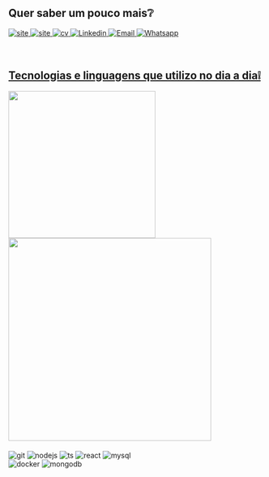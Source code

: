 ## **Quer saber um pouco mais**❔

<section>
  <a href="https://renatoadorno.vercel.app/" target="_blank" rel="noreferrer">
  <img src="https://img.shields.io/badge/website-000000?style=for-the-badge&logo=About.me&logoColor=white" alt="site">
  </a>
  <a href="https://dev.to/renatoadorno" target="_blank" rel="noreferrer">
    <img src="https://img.shields.io/badge/dev.to-0A0A0A?style=for-the-badge&logo=devdotto&logoColor=white" alt="site">
  </a>
  <a href="https://drive.google.com/file/d/1TLw-vp5qk3TEiVqLeHEKqK4Gju-4DlU-/view?usp=sharing" target="_blank" rel="noreferrer">
    <img src="https://img.shields.io/badge/CURRICULO-black?style=for-the-badge&logo=arrow" alt="cv">
  </a>
  <a href="https://www.linkedin.com/in/renatoadorno/" target="_blank" rel="noreferrer">
  <img src="https://img.shields.io/badge/LinkedIn-0077B5?style=for-the-badge&logo=linkedin&logoColor=white" alt="Linkedin">
  </a>
  <a href="mailto:renattoadorno@gmail.com" target="_blank" rel="noreferrer">
    <img src="https://img.shields.io/badge/Gmail-D14836?style=for-the-badge&logo=gmail&logoColor=white" alt="Email">
  </a>
  <a href="https://api.whatsapp.com/send?phone=5517996251778&text=Estou%20entrando%20em%20contato%20atrav%C3%A9s%20GitHub" target="_blank" rel="noreferrer">
    <img src="https://img.shields.io/badge/WhatsApp-25D366?style=for-the-badge&logo=whatsapp&logoColor=white" alt="Whatsapp">
  </a>
</section>
<br></br>

<div style="display: inline-block;">
  <a href="https://github.com/RENATOADORNO">
  <h2><b>Tecnologias e linguagens que utilizo no dia a dia❕</b></h2>
  <img width="290px" src="https://github-readme-stats.vercel.app/api/top-langs/?username=RENATOADORNO&layout=compact&langs_count=7&theme=dracula"/>
  <img width="400px"src="https://github-readme-stats.vercel.app/api?username=RENATOADORNO&show_icons=true&theme=dracula&include_all_commits=true&count_private=true"/>
</div>
<br></br>

<div style="display: inline-block;">
  <section>
    <img src="https://img.shields.io/badge/GIT-E44C30?style=for-the-badge&logo=git&logoColor=white" alt="git">
    <img src="https://img.shields.io/badge/Node.js-43853D?style=for-the-badge&logo=node.js&logoColor=white" alt="nodejs">
    <img src="https://img.shields.io/badge/TypeScript-007ACC?style=for-the-badge&logo=typescript&logoColor=white" alt="ts">
    <img src="https://img.shields.io/badge/react-%2320232a.svg?style=for-the-badge&logo=react&logoColor=%2361DAFB" alt="react">
    <img src="https://img.shields.io/badge/MySQL-005C84?style=for-the-badge&logo=mysql&logoColor=white" alt="mysql">
  </section>
  <section>
    <!-- <img src="https://img.shields.io/badge/Go-00ADD8?style=for-the-badge&logo=go&logoColor=white" alt="go"> -->
    <!-- <img src="https://img.shields.io/badge/Python-3776AB?style=for-the-badge&logo=python&logoColor=white" alt="py"> -->
    <!-- <img src="https://img.shields.io/badge/Java-ED8B00?style=for-the-badge&logo=java&logoColor=white" alt="java"> -->
    <img src="https://img.shields.io/badge/docker-%230db7ed.svg?style=for-the-badge&logo=docker&logoColor=white" alt="docker">
    <img src="https://img.shields.io/badge/MongoDB-4EA94B?style=for-the-badge&logo=mongodb&logoColor=white" alt="mongodb">
  </section>
</div>
<br></br>
